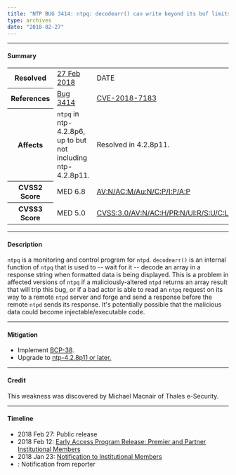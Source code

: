 ```yaml
---
title: "NTP BUG 3414: ntpq: decodearr() can write beyond its buf limits"
type: archives
date: "2018-02-27"
---
```


* * *

#### Summary

<table>
  <tbody>
	<tr>
		<th><b>Resolved</b></th>
		<td><a href="/support/securitynotice/4_2_8p11-release-announcement/">27 Feb 2018</a></td>
		<td>DATE</td>
	</tr>
	<tr>
		<th><b>References</b></th>
		<td><a href="https://bugs.ntp.org/show_bug.cgi?id=3414">Bug 3414</a></td>
		<td><a href="https://nvd.nist.gov/vuln/detail/CVE-2018-7183">CVE-2018-7183</a></td>
	</tr>
	<tr>
		<th><b>Affects</b></th>
		<td><code>ntpq</code> in ntp-4.2.8p6, up to but not including ntp-4.2.8p11.</td>
		<td>Resolved in 4.2.8p11.</td>
	</tr>
	<tr>
		<th><b>CVSS2 Score</b></th>
		<td>MED 6.8</td>
		<td><a href="https://nvd.nist.gov/vuln-metrics/cvss/v2-calculator?vector=(AV:N/AC:M/Au:N/C:P/I:P/A:P)">AV:N/AC:M/Au:N/C:P/I:P/A:P</a></td>
	</tr>
	<tr>
		<th><b>CVSS3 Score<b></th>
		<td>MED 5.0</td>
		<td><a href="https://www.first.org/cvss/calculator/3.0#CVSS:3.0/AV:N/AC:H/PR:N/UI:R/S:U/C:L/I:L/A:L">CVSS:3.0/AV:N/AC:H/PR:N/UI:R/S:U/C:L/I:L/A:L</a></td>
	</tr>	
  </tbody>	
</table>

* * *
    
#### Description 

`ntpq` is a monitoring and control program for `ntpd`. `decodearr()` is an internal function of `ntpq` that is used to -- wait for it -- decode an array in a response string when formatted data is being displayed. This is a problem in affected versions of `ntpq` if a maliciously-altered `ntpd` returns an array result that will trip this bug, or if a bad actor is able to read an `ntpq` request on its way to a remote `ntpd` server and forge and send a response before the remote `ntpd` sends its response. It's potentially possible that the malicious data could become injectable/executable code. 

* * *
    
#### Mitigation

* Implement [BCP-38](http://www.bcp38.info/index.php/Main_Page).
* Upgrade to [ntp-4.2.8p11 or later.](/downloads/)

* * *

#### Credit

This weakness was discovered by Michael Macnair of Thales e-Security.

* * *

#### Timeline

* 2018 Feb 27: Public release
* 2018 Feb 12: [Early Access Program Release: Premier and Partner Institutional Members](https://www.nwtime.org/membership/benefits/)
* 2018 Jan 23: [Notification to Institutional Members](https://www.nwtime.org/membership/benefits/)
* : Notification from reporter